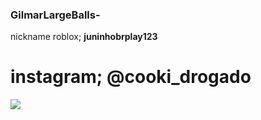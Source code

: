 ###  GilmarLargeBalls-
 nickname roblox; **juninhobrplay123**
# instagram; @cooki_drogado
![](https://www.google.com/url?sa=i&url=https%3A%2F%2Fwww.youtube.com%2Fwatch%3Fv%3DDLqMheQmA5s&psig=AOvVaw0HudgNjyj64nDP2u7alch9&ust=1698923635797000&source=images&cd=vfe&opi=89978449&ved=0CBEQjRxqFwoTCIC-7PHVooIDFQAAAAAdAAAAABAD)
